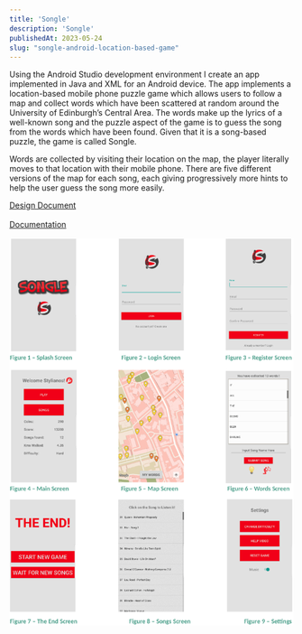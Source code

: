 ```yaml
---
title: 'Songle'
description: 'Songle'
publishedAt: 2023-05-24
slug: "songle-android-location-based-game"
---
```


Using the Android Studio development environment I create an app implemented in Java and XML for an Android device. The app implements a location-based mobile phone puzzle game which allows users to follow a map and collect words which have been scattered at random around the University of Edinburgh’s Central Area. The words make up the lyrics of a well-known song and the puzzle aspect of the game is to guess the song from the words which have been found. Given that it is a song-based puzzle, the game is called Songle.

Words are collected by visiting their location on the map, the
player literally moves to that location with their mobile phone. There are five different
versions of the map for each song, each giving progressively more hints to help the user
guess the song more easily.

[Design Document](https://github.com/stylianosnicoletti/SELP-Songle/blob/master/doc/design.pdf) <br />
<br />
[Documentation](https://github.com/stylianosnicoletti/SELP-Songle/blob/master/doc/documentation.pdf) <br />
<br />
![Alt text](https://github.com/stylianosnicoletti/Songle-Android-Location-based-Game/blob/master/Screenshots/activities.png?raw=true)


